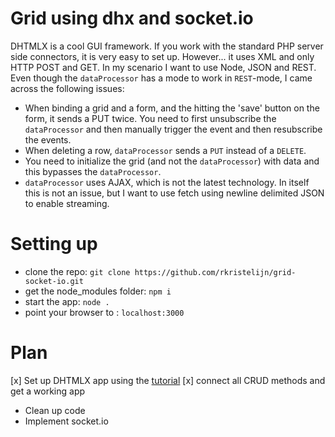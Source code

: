 # Grid using dhx and socket.io

DHTMLX is a cool GUI framework. If you work with the standard PHP server side connectors, it is very easy to set up. However... it uses XML and only HTTP POST and GET. In my scenario I want to use Node, JSON and REST. Even though the `dataProcessor` has a mode to work in `REST`-mode, I came across the following issues:

* When binding a grid and a form, and the hitting the 'save' button on the form, it sends a PUT twice. You need to first unsubscribe the `dataProcessor` and then manually trigger the event and then resubscribe the events.
* When deleting a row, `dataProcessor` sends a `PUT` instead of a `DELETE`.
* You need to initialize the grid (and not the `dataProcessor`) with data and this bypasses the `dataProcessor`. 
* `dataProcessor` uses AJAX, which is not the latest technology. In itself this is not an issue, but I want to use fetch using newline delimited JSON to enable streaming.

# Setting up

* clone the repo: `git clone https://github.com/rkristelijn/grid-socket-io.git`
* get the node_modules folder: `npm i`
* start the app: `node .`
* point your browser to : `localhost:3000`

# Plan

[x] Set up DHTMLX app using the [tutorial](https://docs.dhtmlx.com/tutorials__first_app__index.html)
[x] connect all CRUD methods and get a working app
* Clean up code
* Implement socket.io
